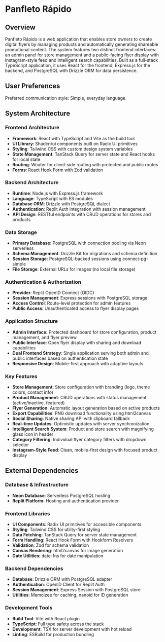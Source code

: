 # Panfleto Rápido

## Overview

Panfleto Rápido is a web application that enables store owners to create digital flyers by managing products and automatically generating shareable promotional content. The system features two distinct frontend interfaces: an admin panel for store management and a public-facing flyer display with Instagram-style feed and intelligent search capabilities. Built as a full-stack TypeScript application, it uses React for the frontend, Express.js for the backend, and PostgreSQL with Drizzle ORM for data persistence.

## User Preferences

Preferred communication style: Simple, everyday language.

## System Architecture

### Frontend Architecture
- **Framework**: React with TypeScript and Vite as the build tool
- **UI Library**: Shadcn/ui components built on Radix UI primitives
- **Styling**: Tailwind CSS with custom design system variables
- **State Management**: TanStack Query for server state and React hooks for local state
- **Routing**: Wouter for client-side routing with protected and public routes
- **Forms**: React Hook Form with Zod validation

### Backend Architecture
- **Runtime**: Node.js with Express.js framework
- **Language**: TypeScript with ES modules
- **Database ORM**: Drizzle with PostgreSQL dialect
- **Authentication**: Replit Auth integration with session management
- **API Design**: RESTful endpoints with CRUD operations for stores and products

### Data Storage
- **Primary Database**: PostgreSQL with connection pooling via Neon serverless
- **Schema Management**: Drizzle Kit for migrations and schema definition
- **Session Storage**: PostgreSQL-backed sessions using connect-pg-simple
- **File Storage**: External URLs for images (no local file storage)

### Authentication & Authorization
- **Provider**: Replit OpenID Connect (OIDC)
- **Session Management**: Express sessions with PostgreSQL storage
- **Access Control**: Route-level protection for admin features
- **Public Access**: Unauthenticated access to flyer display pages

### Application Structure
- **Admin Interface**: Protected dashboard for store configuration, product management, and flyer preview
- **Public Interface**: Open flyer display with sharing and download capabilities
- **Dual Frontend Strategy**: Single application serving both admin and public interfaces based on authentication state
- **Responsive Design**: Mobile-first approach with adaptive layouts

### Key Features
- **Store Management**: Store configuration with branding (logo, theme colors, contact info)
- **Product Management**: CRUD operations with status management (active/inactive, featured)
- **Flyer Generation**: Automatic layout generation based on active products
- **Export Capabilities**: PNG download functionality using html2canvas
- **Social Sharing**: Native sharing API with clipboard fallback
- **Real-time Updates**: Optimistic updates with server synchronization
- **Intelligent Search System**: Product and store search with magnifying glass icon in header
- **Category Filtering**: Individual flyer category filters with dropdown selector
- **Instagram-Style Feed**: Clean, mobile-first design with focused product display

## External Dependencies

### Database & Infrastructure
- **Neon Database**: Serverless PostgreSQL hosting
- **Replit Platform**: Hosting and authentication provider

### Frontend Libraries
- **UI Components**: Radix UI primitives for accessible components
- **Styling**: Tailwind CSS for utility-first styling
- **Data Fetching**: TanStack Query for server state management
- **Form Handling**: React Hook Form with Hookform Resolvers
- **Validation**: Zod for schema validation
- **Canvas Rendering**: html2canvas for image generation
- **Date Utilities**: date-fns for date manipulation

### Backend Dependencies
- **Database**: Drizzle ORM with PostgreSQL adapter
- **Authentication**: OpenID Client for Replit Auth
- **Session Management**: Express Session with PostgreSQL store
- **Utilities**: Memoizee for caching, nanoid for ID generation

### Development Tools
- **Build Tool**: Vite with React plugin
- **TypeScript**: Full type safety across the stack
- **Development**: TSX for server development with hot reload
- **Linting**: ESBuild for production bundling